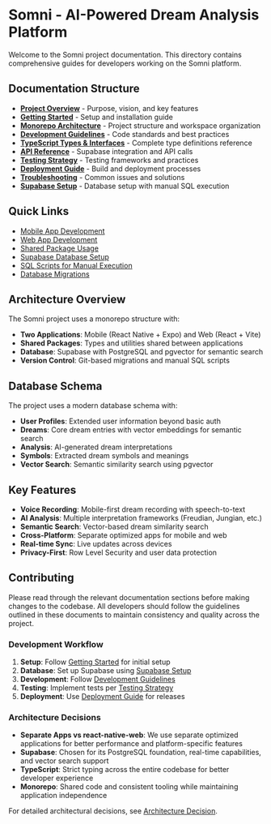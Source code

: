 # Somni - AI-Powered Dream Analysis Platform

Welcome to the Somni project documentation. This directory contains comprehensive guides for developers working on the Somni platform.

## Documentation Structure

- **[Project Overview](./01-project-overview.md)** - Purpose, vision, and key features
- **[Getting Started](./02-getting-started.md)** - Setup and installation guide
- **[Monorepo Architecture](./03-monorepo-architecture.md)** - Project structure and workspace organization
- **[Development Guidelines](./04-development-guidelines.md)** - Code standards and best practices
- **[TypeScript Types & Interfaces](./05-types-interfaces.md)** - Complete type definitions reference
- **[API Reference](./06-api-reference.md)** - Supabase integration and API calls
- **[Testing Strategy](./07-testing-strategy.md)** - Testing frameworks and practices
- **[Deployment Guide](./08-deployment.md)** - Build and deployment processes
- **[Troubleshooting](./09-troubleshooting.md)** - Common issues and solutions
- **[Supabase Setup](./10-supabase-setup.md)** - Database setup with manual SQL execution

## Quick Links

- [Mobile App Development](./02-getting-started.md#mobile-development)
- [Web App Development](./02-getting-started.md#web-development)
- [Shared Package Usage](./03-monorepo-architecture.md#shared-packages)
- [Supabase Database Setup](./10-supabase-setup.md)
- [SQL Scripts for Manual Execution](../sql/README.md)
- [Database Migrations](../supabase/migrations/)

## Architecture Overview

The Somni project uses a monorepo structure with:

- **Two Applications**: Mobile (React Native + Expo) and Web (React + Vite)
- **Shared Packages**: Types and utilities shared between applications
- **Database**: Supabase with PostgreSQL and pgvector for semantic search
- **Version Control**: Git-based migrations and manual SQL scripts

## Database Schema

The project uses a modern database schema with:

- **User Profiles**: Extended user information beyond basic auth
- **Dreams**: Core dream entries with vector embeddings for semantic search
- **Analysis**: AI-generated dream interpretations
- **Symbols**: Extracted dream symbols and meanings
- **Vector Search**: Semantic similarity search using pgvector

## Key Features

- **Voice Recording**: Mobile-first dream recording with speech-to-text
- **AI Analysis**: Multiple interpretation frameworks (Freudian, Jungian, etc.)
- **Semantic Search**: Vector-based dream similarity search
- **Cross-Platform**: Separate optimized apps for mobile and web
- **Real-time Sync**: Live updates across devices
- **Privacy-First**: Row Level Security and user data protection

## Contributing

Please read through the relevant documentation sections before making changes to the codebase. All developers should follow the guidelines outlined in these documents to maintain consistency and quality across the project.

### Development Workflow

1. **Setup**: Follow [Getting Started](./02-getting-started.md) for initial setup
2. **Database**: Set up Supabase using [Supabase Setup](./10-supabase-setup.md)
3. **Development**: Follow [Development Guidelines](./04-development-guidelines.md)
4. **Testing**: Implement tests per [Testing Strategy](./07-testing-strategy.md)
5. **Deployment**: Use [Deployment Guide](./08-deployment.md) for releases

### Architecture Decisions

- **Separate Apps vs react-native-web**: We use separate optimized applications for better performance and platform-specific features
- **Supabase**: Chosen for its PostgreSQL foundation, real-time capabilities, and vector search support
- **TypeScript**: Strict typing across the entire codebase for better developer experience
- **Monorepo**: Shared code and consistent tooling while maintaining application independence

For detailed architectural decisions, see [Architecture Decision](./architecture-decision.md).
